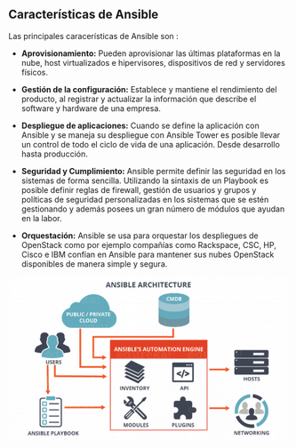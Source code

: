 ## Características de Ansible
Las principales caracerísticas de Ansible son :

- **Aprovisionamiento:**
Pueden aprovisionar las últimas plataformas en la nube, host virtualizados e hipervisores, dispositivos de red y servidores físicos.

- **Gestión de la configuración:**
Establece y mantiene el rendimiento del producto, al registrar y actualizar la información que describe el software y hardware de una empresa. 

- **Despliegue de aplicaciones:**
Cuando se define la aplicación con Ansible y se maneja su despliegue con Ansible Tower es posible llevar un control de todo el ciclo de vida de una aplicación. Desde desarrollo hasta producción.

- **Seguridad y Cumplimiento:**
Ansible permite definir las seguridad en los sistemas de forma sencilla. Utilizando la sintaxis de un Playbook es posible definir reglas de firewall, gestión de usuarios y grupos y políticas de seguridad personalizadas en los sistemas que se estén gestionando y además posees un gran número de módulos que ayudan en la labor.

-  **Orquestación:**
Ansible se usa para orquestar los despliegues de OpenStack como por ejemplo compañías como Rackspace, CSC, HP, Cisco e IBM confían en Ansible para mantener sus nubes OpenStack disponibles de manera simple y segura.


![image](/img/aCaracteristicas.png)
